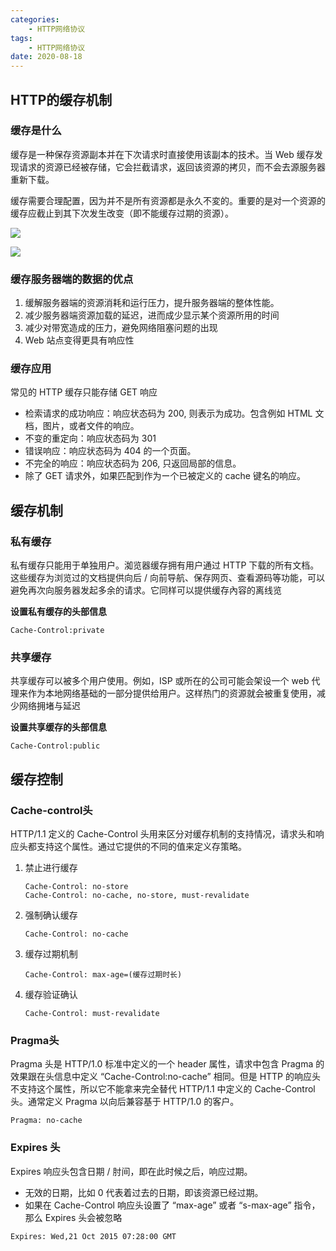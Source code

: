 ```yaml
---
categories:
    - HTTP网络协议
tags:
    - HTTP网络协议
date: 2020-08-18
---
```




## HTTP的缓存机制

### 缓存是什么

缓存是一种保存资源副本并在下次请求时直接使用该副本的技术。当 Web 缓存发现请求的资源已经被存储，它会拦截请求，返回该资源的拷贝，而不会去源服务器重新下载。

缓存需要合理配置，因为并不是所有资源都是永久不変的。重要的是对一个资源的缓存应截止到其下次发生改变（即不能缓存过期的资源）。

![](https://s1.ax1x.com/2020/08/18/dKaYKx.png)

![](https://s1.ax1x.com/2020/08/18/dKatr6.png)



### 缓存服务器端的数据的优点

1. 缓解服务器端的资源消耗和运行压力，提升服务器端的整体性能。
2. 减少服务器端资源加载的延迟，进而成少显示某个资源所用的时间
3. 减少对带宽造成的压力，避免网络阻塞问题的出现
4. Web 站点变得更具有响应性



### 缓存应用

常见的 HTTP 缓存只能存储 GET 响应

- 检索请求的成功响应：响应状态码为 200, 则表示为成功。包含例如 HTML 文档，图片，或者文件的响应。
- 不变的重定向：响应状态码为 301
- 错误响应：响应状态码为 404 的一个页面。
- 不完全的响应：响应状态码为 206, 只返回局部的信息。
- 除了 GET 请求外，如果匹配到作为ー个已被定义的 cache 键名的响应。



## 缓存机制

### 私有缓存

私有缓存只能用于单独用户。洳览器缓存拥有用户通过 HTTP 下载的所有文档。这些缓存为浏览过的文档提供向后 / 向前导航、保存网页、查看源码等功能，可以避免再次向服务器发起多余的请求。它同样可以提供缓存內容的离线览



**设置私有缓存的头部信息**

```
Cache-Control:private
```



### 共享缓存

共享缓存可以被多个用户使用。例如，ISP 或所在的公司可能会架设一个 web 代理来作为本地网络基础的一部分提供给用户。这样热门的资源就会被重复使用，减少网络拥堵与延迟



**设置共享缓存的头部信息**

```
Cache-Control:public
```



## 缓存控制

### Cache-control头

HTTP/1.1 定义的 Cache-Control 头用来区分对缓存机制的支持情况，请求头和响应头都支持这个属性。通过它提供的不同的值来定义存策略。



1. 禁止进行缓存

   ```
   Cache-Control: no-store
   Cache-Control: no-cache, no-store, must-revalidate
   ```

2. 强制确认缓存

   ```
   Cache-Control: no-cache
   ```

3. 缓存过期机制

   ```
   Cache-Control: max-age=(缓存过期时长)
   ```

4. 缓存验证确认

   ```
   Cache-Control: must-revalidate
   ```



### Pragma头

Pragma 头是 HTTP/1.0 标准中定义的一个 header 属性，请求中包含 Pragma 的效果跟在头信息中定义 “Cache-Control:no-cache” 相同。但是 HTTP 的响应头不支持这个属性，所以它不能拿来完全替代 HTTP/1.1 中定义的 Cache-Control 头。通常定义 Pragma 以向后兼容基于 HTTP/1.0 的客户。

```
Pragma: no-cache
```



### Expires 头

Expires 响应头包含日期 / 肘间，即在此时候之后，响应过期。

- 无效的日期，比如 0 代表着过去的日期，即该资源已经过期。
- 如果在 Cache-Control 响应头设置了 “max-age” 或者 “s-max-age” 指令，那么 Expires 头会被忽略

```
Expires: Wed,21 Oct 2015 07:28:00 GMT
```

